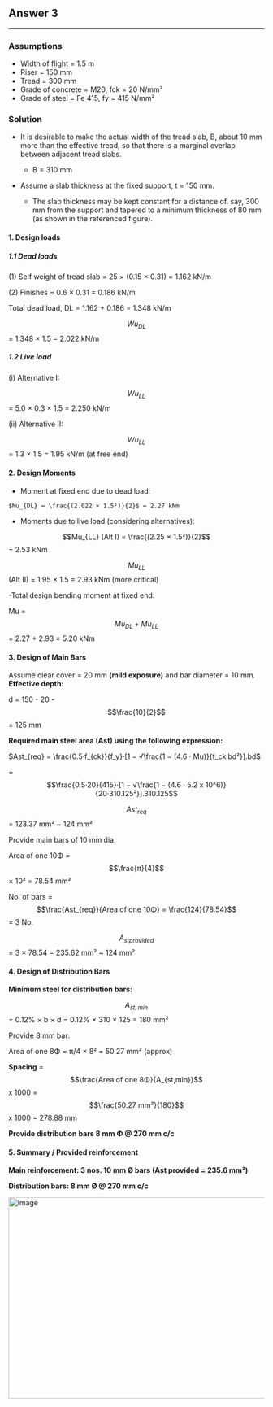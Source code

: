 ## Answer 3

---

### Assumptions
- Width of flight = 1.5 m  
- Riser = 150 mm  
- Tread = 300 mm  
- Grade of concrete = M20, fck = 20 N/mm²  
- Grade of steel = Fe 415, fy = 415 N/mm²

### Solution

- It is desirable to make the actual width of the tread slab, B, about 10 mm more than the effective tread, so that there is a marginal overlap between adjacent tread slabs.  
  - B = 310 mm

- Assume a slab thickness at the fixed support, t = 150 mm.  
  - The slab thickness may be kept constant for a distance of, say, 300 mm from the support and tapered to a minimum thickness of 80 mm (as shown in the referenced figure).

#### 1. Design loads

##### 1.1 Dead loads
(1) Self weight of tread slab = 25 × (0.15 × 0.31) = 1.162 kN/m

(2) Finishes = 0.6 × 0.31 = 0.186 kN/m

Total dead load, DL = 1.162 + 0.186 = 1.348 kN/m

$$Wu_{DL}$$ = 1.348 × 1.5 = 2.022 kN/m


##### 1.2 Live load
(i) Alternative I:

$$Wu_{LL}$$ = 5.0 × 0.3 × 1.5 = 2.250 kN/m

(ii) Alternative II:

$$Wu_{LL}$$ = 1.3 × 1.5 = 1.95 kN/m (at free end)

#### 2. Design Moments

- Moment at fixed end due to dead load:
```
$Mu_{DL} = \frac{(2.022 × 1.5²)}{2}$ = 2.27 kNm
```
- Moments due to live load (considering alternatives):

$$Mu_{LL} (Alt I) = \frac{(2.25 × 1.5²)}{2}$$ = 2.53 kNm

$$Mu_{LL}$$ (Alt II) = 1.95 × 1.5 = 2.93 kNm  (more critical)
  
-Total design bending moment at fixed end:

Mu = $$Mu_{DL} + Mu_{LL}$$ = 2.27 + 2.93 = 5.20 kNm


#### 3. Design of Main Bars

Assume clear cover = 20 mm **(mild exposure)** and bar diameter = 10 mm.  
**Effective depth:**

d = 150 - 20 - $$\frac{10}{2}$$ = 125 mm

**Required main steel area (Ast) using the following expression:**

$Ast_{req} = \frac{0.5·f_{ck}}{f_y}·[1 − √\frac{1 − (4.6 · Mu)}{f_ck·bd²}].bd$

 = $$\frac{0.5·20}{415}·[1 − √\frac{1 − (4.6 · 5.2 x 10^6)}{20·310.125²}].310.125$$

$$Ast_{req}$$= 123.37 mm² ~ 124 mm²

Provide main bars of 10 mm dia.

Area of one 10Φ = $$\frac{π}{4}$$ × 10² = 78.54 mm²

No. of bars = $$\frac{Ast_{req}}{Area of one 10Φ} = \frac{124}{78.54}$$ = 3 No.

$$A_{st provided}$$ = 3 × 78.54 = 235.62 mm²  ~ 124 mm²

#### 4. Design of Distribution Bars

**Minimum steel for distribution bars:**

$$A_{st,min}$$ = 0.12% × b × d = 0.12% × 310 × 125 = 180 mm²

Provide 8 mm bar:

Area of one 8Φ = π/4 × 8² = 50.27 mm²  (approx)

**Spacing** = $$\frac{Area of one 8Φ}{A_{st,min}}$$ x 1000
            = $$\frac{50.27 mm²}{180}$$ x 1000  = 278.88 mm

**Provide distribution bars 8 mm Φ @ 270 mm c/c**

#### 5. Summary / Provided reinforcement
**Main reinforcement: 3 nos. 10 mm Ø bars (Ast provided = 235.6 mm²)**

**Distribution bars: 8 mm Ø @ 270 mm c/c**

<img width="1242" height="396" alt="image" src="https://github.com/user-attachments/assets/b23de724-5717-4adc-a532-906ba0718b40" />
